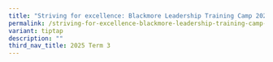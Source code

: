 ```yaml
---
title: "Striving for excellence: Blackmore Leadership Training Camp 2025"
permalink: /striving-for-excellence-blackmore-leadership-training-camp-2025/
variant: tiptap
description: ""
third_nav_title: 2025 Term 3
---
```


